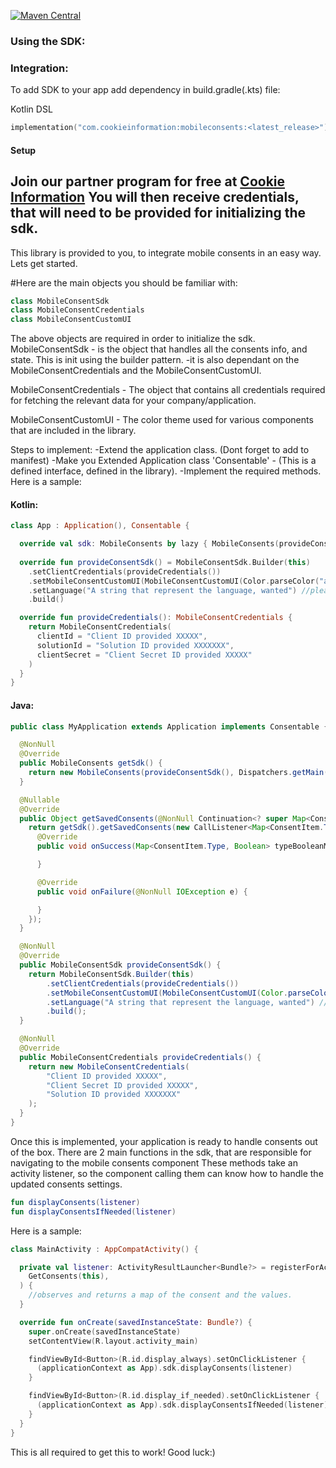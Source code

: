 [![Maven Central](https://img.shields.io/maven-central/v/com.cookieinformation/mobileconsents.svg?label=latest%20release)](https://search.maven.org/artifact/com.cookieinformation/mobileconsents)
### Using the SDK:
### Integration: 
To add SDK to your app add dependency in build.gradle(.kts) file:

Kotlin DSL
```kotlin
implementation("com.cookieinformation:mobileconsents:<latest_release>")
```
#### Setup

Join our partner program for free at [Cookie Information](https://cookieinformation.com/)
You will then receive credentials, that will need to be provided for initializing the sdk.
-----------------------------------------
This library is provided to you, to integrate mobile consents in an easy way.
Lets get started.

#Here are the main objects you should be familiar with:
```kotlin
class MobileConsentSdk
class MobileConsentCredentials
class MobileConsentCustomUI
```

The above objects are required in order to initialize the sdk.
MobileConsentSdk - is the object that handles all the consents info, and state. This is init using the builder pattern.
    -it is also dependant on the MobileConsentCredentials and the MobileConsentCustomUI.

MobileConsentCredentials - The object that contains all credentials required for fetching the relevant data for your company/application.

MobileConsentCustomUI - The color theme used for various components that are included in the library.

Steps to implement:
-Extend the application class. (Dont forget to add to manifest)
-Make you Extended Application class 'Consentable' - (This is a defined interface, defined in the library).
-Implement the required methods.
Here is a sample:

#### Kotlin:
```kotlin
class App : Application(), Consentable {

  override val sdk: MobileConsents by lazy { MobileConsents(provideConsentSdk()) }
  
  override fun provideConsentSdk() = MobileConsentSdk.Builder(this)
    .setClientCredentials(provideCredentials())
    .setMobileConsentCustomUI(MobileConsentCustomUI(Color.parseColor("any hexcode color string")))
    .setLanguage("A string that represent the language, wanted") //please ensure your consents are set to have the the corresponding translation on the dashboard.
    .build()

  override fun provideCredentials(): MobileConsentCredentials {
    return MobileConsentCredentials(
      clientId = "Client ID provided XXXXX",
      solutionId = "Solution ID provided XXXXXXX",
      clientSecret = "Client Secret ID provided XXXXX"
    )
  }
}
```
#### Java:
```java
public class MyApplication extends Application implements Consentable {

  @NonNull
  @Override
  public MobileConsents getSdk() {
    return new MobileConsents(provideConsentSdk(), Dispatchers.getMain());
  }

  @Nullable
  @Override
  public Object getSavedConsents(@NonNull Continuation<? super Map<ConsentItem.Type, Boolean>> continuation) {
    return getSdk().getSavedConsents(new CallListener<Map<ConsentItem.Type, Boolean>>() {
      @Override
      public void onSuccess(Map<ConsentItem.Type, Boolean> typeBooleanMap) {

      }

      @Override
      public void onFailure(@NonNull IOException e) {

      }
    });
  }

  @NonNull
  @Override
  public MobileConsentSdk provideConsentSdk() {
    return MobileConsentSdk.Builder(this)
        .setClientCredentials(provideCredentials())
        .setMobileConsentCustomUI(MobileConsentCustomUI(Color.parseColor("any hexcode color string")))
        .setLanguage("A string that represent the language, wanted") //please ensure your consents are set to have the the corresponding translation on the dashboard.
        .build();
  }

  @NonNull
  @Override
  public MobileConsentCredentials provideCredentials() {
    return new MobileConsentCredentials(
        "Client ID provided XXXXX",
        "Client Secret ID provided XXXXX",
        "Solution ID provided XXXXXXX"
    );
  }
}
```


Once this is implemented, your application is ready to handle consents out of the box.
There are 2 main functions in the sdk, that are responsible for navigating to the mobile consents component
These methods take an activity listener, so the component calling them can know how to handle the updated consents settings.
```kotlin
fun displayConsents(listener)
fun displayConsentsIfNeeded(listener)
```

Here is a sample:
```kotlin
class MainActivity : AppCompatActivity() {

  private val listener: ActivityResultLauncher<Bundle?> = registerForActivityResult(
    GetConsents(this),
  ) {
    //observes and returns a map of the consent and the values.
  }

  override fun onCreate(savedInstanceState: Bundle?) {
    super.onCreate(savedInstanceState)
    setContentView(R.layout.activity_main)

    findViewById<Button>(R.id.display_always).setOnClickListener {
      (applicationContext as App).sdk.displayConsents(listener)
    }

    findViewById<Button>(R.id.display_if_needed).setOnClickListener {
      (applicationContext as App).sdk.displayConsentsIfNeeded(listener)
    }
  }
}
```

This is all required to get this to work!
Good luck:)




